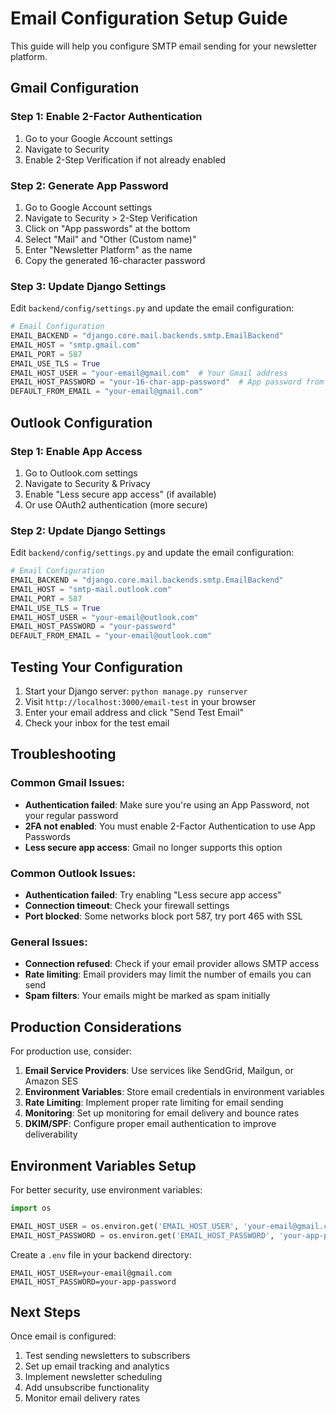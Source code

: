# Email Configuration Setup Guide

This guide will help you configure SMTP email sending for your newsletter platform.

## Gmail Configuration

### Step 1: Enable 2-Factor Authentication
1. Go to your Google Account settings
2. Navigate to Security
3. Enable 2-Step Verification if not already enabled

### Step 2: Generate App Password
1. Go to Google Account settings
2. Navigate to Security > 2-Step Verification
3. Click on "App passwords" at the bottom
4. Select "Mail" and "Other (Custom name)"
5. Enter "Newsletter Platform" as the name
6. Copy the generated 16-character password

### Step 3: Update Django Settings
Edit `backend/config/settings.py` and update the email configuration:

```python
# Email Configuration
EMAIL_BACKEND = "django.core.mail.backends.smtp.EmailBackend"
EMAIL_HOST = "smtp.gmail.com"
EMAIL_PORT = 587
EMAIL_USE_TLS = True
EMAIL_HOST_USER = "your-email@gmail.com"  # Your Gmail address
EMAIL_HOST_PASSWORD = "your-16-char-app-password"  # App password from Step 2
DEFAULT_FROM_EMAIL = "your-email@gmail.com"
```

## Outlook Configuration

### Step 1: Enable App Access
1. Go to Outlook.com settings
2. Navigate to Security & Privacy
3. Enable "Less secure app access" (if available)
4. Or use OAuth2 authentication (more secure)

### Step 2: Update Django Settings
Edit `backend/config/settings.py` and update the email configuration:

```python
# Email Configuration
EMAIL_BACKEND = "django.core.mail.backends.smtp.EmailBackend"
EMAIL_HOST = "smtp-mail.outlook.com"
EMAIL_PORT = 587
EMAIL_USE_TLS = True
EMAIL_HOST_USER = "your-email@outlook.com"
EMAIL_HOST_PASSWORD = "your-password"
DEFAULT_FROM_EMAIL = "your-email@outlook.com"
```

## Testing Your Configuration

1. Start your Django server: `python manage.py runserver`
2. Visit `http://localhost:3000/email-test` in your browser
3. Enter your email address and click "Send Test Email"
4. Check your inbox for the test email

## Troubleshooting

### Common Gmail Issues:
- **Authentication failed**: Make sure you're using an App Password, not your regular password
- **2FA not enabled**: You must enable 2-Factor Authentication to use App Passwords
- **Less secure app access**: Gmail no longer supports this option

### Common Outlook Issues:
- **Authentication failed**: Try enabling "Less secure app access"
- **Connection timeout**: Check your firewall settings
- **Port blocked**: Some networks block port 587, try port 465 with SSL

### General Issues:
- **Connection refused**: Check if your email provider allows SMTP access
- **Rate limiting**: Email providers may limit the number of emails you can send
- **Spam filters**: Your emails might be marked as spam initially

## Production Considerations

For production use, consider:

1. **Email Service Providers**: Use services like SendGrid, Mailgun, or Amazon SES
2. **Environment Variables**: Store email credentials in environment variables
3. **Rate Limiting**: Implement proper rate limiting for email sending
4. **Monitoring**: Set up monitoring for email delivery and bounce rates
5. **DKIM/SPF**: Configure proper email authentication to improve deliverability

## Environment Variables Setup

For better security, use environment variables:

```python
import os

EMAIL_HOST_USER = os.environ.get('EMAIL_HOST_USER', 'your-email@gmail.com')
EMAIL_HOST_PASSWORD = os.environ.get('EMAIL_HOST_PASSWORD', 'your-app-password')
```

Create a `.env` file in your backend directory:

```env
EMAIL_HOST_USER=your-email@gmail.com
EMAIL_HOST_PASSWORD=your-app-password
```

## Next Steps

Once email is configured:
1. Test sending newsletters to subscribers
2. Set up email tracking and analytics
3. Implement newsletter scheduling
4. Add unsubscribe functionality
5. Monitor email delivery rates 